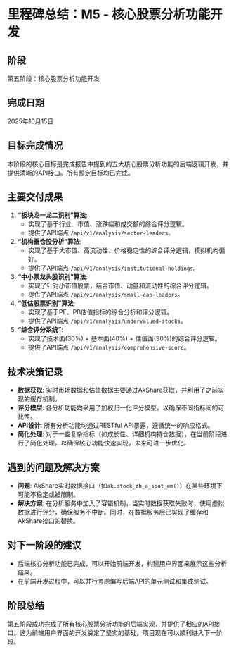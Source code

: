 # 里程碑总结：M5 - 核心股票分析功能开发

## 阶段

第五阶段：核心股票分析功能开发

## 完成日期

2025年10月15日

## 目标完成情况

本阶段的核心目标是完成报告中提到的五大核心股票分析功能的后端逻辑开发，并提供清晰的API接口。所有预定目标均已完成。

## 主要交付成果

1.  **“板块龙一龙二识别”算法**: 
    - 实现了基于行业、市值、涨跌幅和成交额的综合评分逻辑。
    - 提供了API端点 `/api/v1/analysis/sector-leaders`。
2.  **“机构重仓股分析”算法**: 
    - 实现了基于大市值、高流动性、价格稳定性的综合评分逻辑，模拟机构偏好。
    - 提供了API端点 `/api/v1/analysis/institutional-holdings`。
3.  **“中小票龙头股识别”算法**: 
    - 实现了针对小市值股票，结合市值、动量和流动性的综合评分逻辑。
    - 提供了API端点 `/api/v1/analysis/small-cap-leaders`。
4.  **“低估股票识别”算法**: 
    - 实现了基于PE、PB估值指标的综合分析和评分逻辑。
    - 提供了API端点 `/api/v1/analysis/undervalued-stocks`。
5.  **“综合评分系统”**: 
    - 实现了技术面(30%) + 基本面(40%) + 估值面(30%)的综合评分逻辑。
    - 提供了API端点 `/api/v1/analysis/comprehensive-score`。

## 技术决策记录

- **数据获取**: 实时市场数据和估值数据主要通过AkShare获取，并利用了之前实现的缓存机制。
- **评分模型**: 各分析功能均采用了加权归一化评分模型，以确保不同指标间的可比性。
- **API设计**: 所有分析功能均通过RESTful API暴露，遵循统一的响应格式。
- **简化处理**: 对于一些复杂指标（如成长性、详细机构持仓数据），在当前阶段进行了简化处理，以确保核心功能快速实现，未来可进一步优化。

## 遇到的问题及解决方案

- **问题**: AkShare实时数据接口（如`ak.stock_zh_a_spot_em()`）在某些环境下可能不稳定或被限制。
- **解决方案**: 在分析服务中加入了容错机制，当实时数据获取失败时，使用虚拟数据进行评分，确保服务不中断。同时，在数据服务层已实现了缓存和AkShare接口的替换。

## 对下一阶段的建议

- 后端核心分析功能已完成，可以开始前端开发，构建用户界面来展示这些分析结果。
- 在前端开发过程中，可以并行考虑编写后端API的单元测试和集成测试。

## 阶段总结

第五阶段成功完成了所有核心股票分析功能的后端实现，并提供了相应的API接口。这为前端用户界面的开发奠定了坚实的基础。项目现在可以顺利进入下一阶段。
